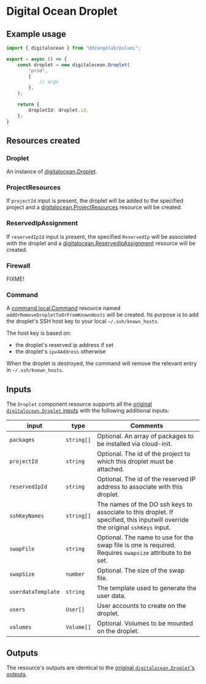 # Digital Ocean Droplet

## Example usage

``` typescript
import { digitalocean } from "@dzangolab/pulumi";

export = async () => {
    const droplet = new digitalocean.Droplet(
        "prod",
        {
            // args
        },
    );

    return {
        dropletId: droplet.id,
    };
}
```

## Resources created

### Droplet

An instance of [digitalocean.Droplet](https://www.pulumi.com/registry/packages/digitalocean/api-docs/droplet/).

### ProjectResources

If `projectId` input is present, the droplet will be added to the specified project and a [digitalocean.ProjectResources](https://www.pulumi.com/registry/packages/digitalocean/api-docs/projectresources/) resource will be created.

### ReservedIpAssignment

If `reservedIpId` input is present, the specified `ReservedIp` will be associated with the droplet and a [digitalocean.ReservedIpAssignment](https://www.pulumi.com/registry/packages/digitalocean/api-docs/reservedipassignment/) resource will be created. 

### Firewall

FIXME!

### Command

A [command.local.Command](https://www.pulumi.com/registry/packages/command/api-docs/local/) resource named `addOrRemoveDropletToOrFromKnownHosts` will be created. Its purpose is to add the droplet's SSH host key to your local `~/.ssh/known_hosts`.

The host key is based on:

* the droplet's reserved ip address if set
* the droplet's `ipv4Address` otherwise

When the droplet is destroyed, the command will remove the relevant entry in `~/.ssh/known_hosts`.

## Inputs

The `Droplet` component resource supports all the [original `digitalocean.Droplet` inputs](https://www.pulumi.com/registry/packages/digitalocean/api-docs/droplet/#inputs) with the following additional inputs:

| input              | type       | Comments | 
|--------------------|------------|----------|
| `packages`         | `string[]` | Optional. An array of packages to be installed via cloud-init. |
| `projectId`        | `string`   | Optional. The id of the project to which this droplet must be attached. |
| `reservedIpId`     | `string`   | Optional. The id of the reserved IP address to associate with this droplet. |
| `sshKeyNames`      | `string[]` | The names of the DO ssh keys to associate to this droplet. If specified, this inputwill override the original `sshKeys` input. |
| `swapFile`         | `string`   | Optional. The name to use for the swap file is one is required. Requires `swapsize` attribute to be set. |
| `swapSize`         | `number`   | Optional. The size of the swap file. |
| `userdataTemplate` | `string`   | The template used to generate the user data. |
| `users`            | `User[]`   | User accounts to create on the droplet. |
| `volumes`          | `Volume[]` | Optional. Volumes to be mounted on the droplet. |  

## Outputs

The resource's outputs are identical to the [original `digitalocean.Droplet`'s outputs](https://www.pulumi.com/registry/packages/digitalocean/api-docs/droplet/#outputs). 